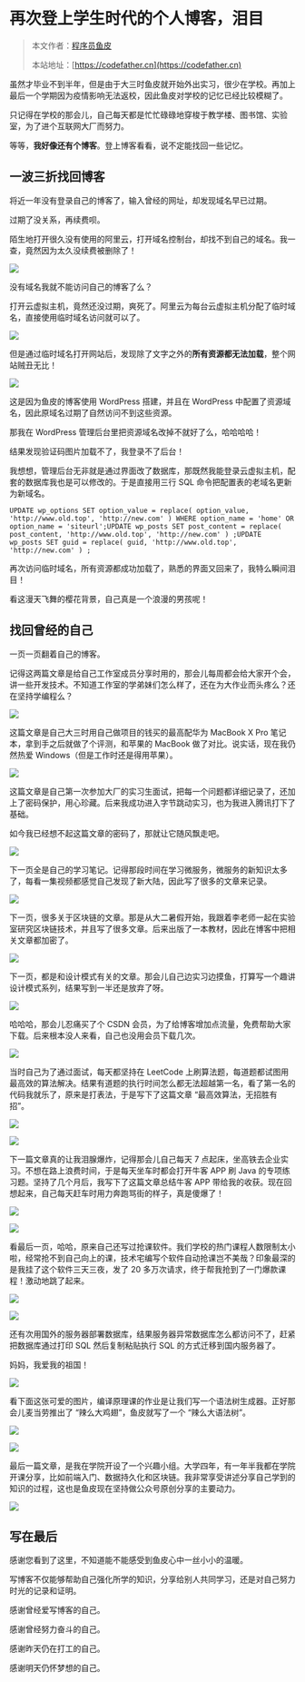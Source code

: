 # 再次登上学生时代的个人博客，泪目

> 本文作者：[程序员鱼皮](https://yuyuanweb.feishu.cn/wiki/Abldw5WkjidySxkKxU2cQdAtnah)
>
> 本站地址：[https://codefather.cn](https://codefather.cn)

虽然才毕业不到半年，但是由于大三时鱼皮就开始外出实习，很少在学校。再加上最后一个学期因为疫情影响无法返校，因此鱼皮对学校的记忆已经比较模糊了。

只记得在学校的那会儿，自己每天都是忙忙碌碌地穿梭于教学楼、图书馆、实验室，为了进个互联网大厂而努力。

等等，**我好像还有个博客**。登上博客看看，说不定能找回一些记忆。



## **一波三折找回博客**

将近一年没有登录自己的博客了，输入曾经的网址，却发现域名早已过期。

过期了没关系，再续费呗。

陌生地打开很久没有使用的阿里云，打开域名控制台，却找不到自己的域名。我一查，竟然因为太久没续费被删除了！

![](https://pic.yupi.icu/5563/202311081418036.png)

没有域名我就不能访问自己的博客了么？

打开云虚拟主机，竟然还没过期，爽死了。阿里云为每台云虚拟主机分配了临时域名，直接使用临时域名访问就可以了。

![](https://pic.yupi.icu/5563/202311081418930.png)

但是通过临时域名打开网站后，发现除了文字之外的**所有资源都无法加载**，整个网站贼丑无比！

![](https://pic.yupi.icu/5563/202311081418948.png)

这是因为鱼皮的博客使用 WordPress 搭建，并且在 WordPress 中配置了资源域名，因此原域名过期了自然访问不到这些资源。

那我在 WordPress 管理后台里把资源域名改掉不就好了么，哈哈哈哈！

结果发现验证码图片加载不了，我登录不了后台！

我想想，管理后台无非就是通过界面改了数据库，那既然我能登录云虚拟主机，配套的数据库我也是可以修改的。于是直接用三行 SQL 命令把配置表的老域名更新为新域名。

```
UPDATE wp_options SET option_value = replace( option_value, 'http://www.old.top', 'http://new.com' ) WHERE option_name = 'home' OR option_name = 'siteurl';UPDATE wp_posts SET post_content = replace( post_content, 'http://www.old.top', 'http://new.com' ) ;UPDATE wp_posts SET guid = replace( guid, 'http://www.old.top', 'http://new.com' ) ;
```

再次访问临时域名，所有资源都成功加载了，熟悉的界面又回来了，我特么瞬间泪目！

看这漫天飞舞的樱花背景，自己真是一个浪漫的男孩呢！



## **找回曾经的自己**

一页一页翻着自己的博客。

记得这两篇文章是给自己工作室成员分享时用的，那会儿每周都会给大家开个会，讲一些开发技术。不知道工作室的学弟妹们怎么样了，还在为大作业而头疼么？还在坚持学编程么？

![](https://pic.yupi.icu/5563/202311081418119.png)

这篇文章是自己大三时用自己做项目的钱买的最高配华为 MacBook X Pro 笔记本，拿到手之后就做了个评测，和苹果的 MacBook 做了对比。说实话，现在我仍然热爱 Windows（但是工作时还是得用苹果）。

![](https://pic.yupi.icu/5563/202311081418013.png)

这篇文章是自己第一次参加大厂的实习生面试，把每一个问题都详细记录了，还加上了密码保护，用心珍藏。后来我成功进入字节跳动实习，也为我进入腾讯打下了基础。

如今我已经想不起这篇文章的密码了，那就让它随风飘走吧。

![](https://pic.yupi.icu/5563/202311081418979.png)

下一页全是自己的学习笔记。记得那段时间在学习微服务，微服务的新知识太多了，每看一集视频都感觉自己发现了新大陆，因此写了很多的文章来记录。

![](https://pic.yupi.icu/5563/202311081418664.png)

下一页，很多关于区块链的文章。那是从大二暑假开始，我跟着李老师一起在实验室研究区块链技术，并且写了很多文章。后来出版了一本教材，因此在博客中把相关文章都加密了。

![](https://pic.yupi.icu/5563/202311081418109.png)

下一页，都是和设计模式有关的文章。那会儿自己边实习边摸鱼，打算写一个趣讲设计模式系列，结果写到一半还是放弃了呀。

![](https://pic.yupi.icu/5563/202311081418258.png)

哈哈哈，那会儿忍痛买了个 CSDN 会员，为了给博客增加点流量，免费帮助大家下载。后来根本没人来看，自己也没用会员下载几次。

![](https://pic.yupi.icu/5563/202311081418966.png)

当时自己为了通过面试，每天都坚持在 LeetCode 上刷算法题，每道题都试图用最高效的算法解决。结果有道题的执行时间怎么都无法超越第一名，看了第一名的代码我就乐了，原来是打表法，于是写下了这篇文章 “最高效算法，无招胜有招”。

![](https://pic.yupi.icu/5563/202311081418035.png)

![](https://pic.yupi.icu/5563/202311081418593.png)

下一篇文章真的让我泪腺爆炸，记得那会儿自己每天 7 点起床，坐高铁去企业实习。不想在路上浪费时间，于是每天坐车时都会打开牛客 APP 刷 Java 的专项练习题。坚持了几个月后，我写下了这篇文章总结牛客 APP 带给我的收获。现在回想起来，自己每天赶车时用力奔跑骂街的样子，真是傻爆了！

![](https://pic.yupi.icu/5563/202311081418346.png)

![](https://pic.yupi.icu/5563/202311081418563.png)



看最后一页，哈哈，原来自己还写过抢课软件。我们学校的热门课程人数限制太小啦，经常抢不到自己向上的课，技术宅编写个软件自动抢课岂不美哉？印象最深的是我挂了这个软件三天三夜，发了 20 多万次请求，终于帮我抢到了一门爆款课程！激动地跳了起来。

![](https://pic.yupi.icu/5563/202311081418802.png)

![](https://pic.yupi.icu/5563/202311081418908.png)

还有次用国外的服务器部署数据库，结果服务器异常数据库怎么都访问不了，赶紧把数据库通过打印 SQL 然后复制粘贴执行 SQL 的方式迁移到国内服务器了。

妈妈，我爱我的祖国！

![](https://pic.yupi.icu/5563/202311081418500.png)

看下面这张可爱的图片，编译原理课的作业是让我们写一个语法树生成器。正好那会儿麦当劳推出了 “辣么大鸡翅”，鱼皮就写了一个 “辣么大语法树”。

![](https://pic.yupi.icu/5563/202311081418673.png)



![](https://pic.yupi.icu/5563/202311081418468.jpeg)

最后一篇文章，是我在学院开设了一个兴趣小组。大学四年，有一年半我都在学院开课分享，比如前端入门、数据持久化和区块链。我非常享受讲述分享自己学到的知识的过程，这也是鱼皮现在坚持做公众号原创分享的主要动力。

![](https://pic.yupi.icu/5563/202311081418636.png)

## **写在最后**

感谢您看到了这里，不知道能不能感受到鱼皮心中一丝小小的温暖。

写博客不仅能够帮助自己强化所学的知识，分享给别人共同学习，还是对自己努力时光的记录和证明。

感谢曾经爱写博客的自己。

感谢曾经努力奋斗的自己。

感谢昨天仍在打工的自己。

感谢明天仍怀梦想的自己。